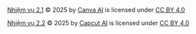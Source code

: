 <a href="https://www.canva.com/design/DAG18delE4U/MPfX-BDJabPS6GX_oWdNBw/edit?utm_content=DAG18delE4U&amp;utm_campaign=designshare&amp;utm_medium=link2&amp;utm_source=sharebutton">Nhiệm vụ 2.1</a> © 2025 by <a href="https://creativecommons.org">Canva AI</a> is licensed under <a href="https://creativecommons.org/licenses/by/4.0/">CC BY 4.0</a><img src="https://mirrors.creativecommons.org/presskit/icons/cc.svg" alt="" style="max-width: 1em;max-height:1em;margin-left: .2em;"><img src="https://mirrors.creativecommons.org/presskit/icons/by.svg" alt="" style="max-width: 1em;max-height:1em;margin-left: .2em;">


<a href="https://creativecommons.org">Nhiệm vụ 2.2</a> © 2025 by <a href="https://creativecommons.org">Capcut AI</a> is licensed under <a href="https://creativecommons.org/licenses/by/4.0/">CC BY 4.0</a><img src="https://mirrors.creativecommons.org/presskit/icons/cc.svg" alt="" style="max-width: 1em;max-height:1em;margin-left: .2em;"><img src="https://mirrors.creativecommons.org/presskit/icons/by.svg" alt="" style="max-width: 1em;max-height:1em;margin-left: .2em;">
